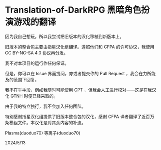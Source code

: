 # Translation-of-DarkRPG 黑暗角色扮演游戏的翻译
因为我自己想玩，所以我尝试把旧版本的汉化移植到新版本上。

旧版本的整合包主要由指星汉化组翻译。遵照他们和 CFPA 的许可协议，我使用 CC BY-NC-SA 4.0 协议再分发。

我不对本项目的运行作任何保证。

但是，你可以在 Issue 界面提问，亦或者提交你的 Pull Request ，我会在力所能及的范围下回复。

我不在乎手段，例如我随时可能使用 GPT ，但我会人工进行校对——这是在我汉化 GTNH 时便已经采取的。

由于我的特立独行，我不会加入任何团队。

特别感谢指星汉化组提供了旧版本整合包的汉化，感谢 CFPA 译者翻译了近百万条模组文件。本汉化是对其余内容的补遗。

Plasma(duoduo70) 等离子(duoduo70)

2024/5/13
